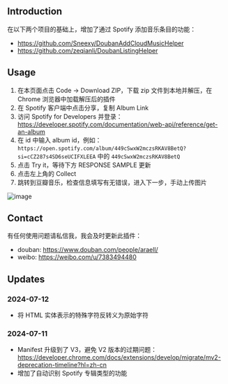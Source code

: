 ## Introduction
在以下两个项目的基础上，增加了通过 Spotify 添加音乐条目的功能：
- https://github.com/Sneexy/DoubanAddCloudMusicHelper
- https://github.com/zeqianli/DoubanListingHelper

## Usage

1. 在本页面点击 Code -> Download ZIP，下载 zip 文件到本地并解压，在 Chrome 浏览器中加载解压后的插件
2. 在 Spotify 客户端中点击分享，复制 Album Link
3. 访问 Spotify for Developers 并登录：https://developer.spotify.com/documentation/web-api/reference/get-an-album
4. 在 id 中输入 album id，例如：`https://open.spotify.com/album/449cSwxW2mczsRKAV8BetQ?si=cCZ287s4SD6seUCIFXLEEA` 中的 `449cSwxW2mczsRKAV8BetQ`
5. 点击 Try it，等待下方 RESPONSE SAMPLE 更新
6. 点击左上角的 Collect
7. 跳转到豆瓣音乐，检查信息填写有无错误，进入下一步，手动上传图片

![image](https://github.com/NOISEMOON/DoubanMusicCollector/assets/5170675/366ab630-24b5-4995-8fe8-23a44425fafe)

## Contact
有任何使用问题请私信我，我会及时更新此插件：
- douban: https://www.douban.com/people/araell/
- weibo: https://weibo.com/u/7383494480

## Updates
### 2024-07-12
- 将 HTML 实体表示的特殊字符反转义为原始字符
### 2024-07-11 
- Manifest 升级到了 V3，避免 V2 版本的过期问题：https://developer.chrome.com/docs/extensions/develop/migrate/mv2-deprecation-timeline?hl=zh-cn
- 增加了自动识别 Spotify 专辑类型的功能

